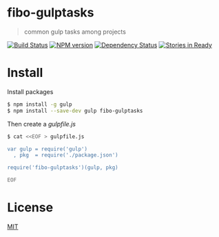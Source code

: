 # fibo-gulptasks

> common gulp tasks among projects

[![Build Status](https://travis-ci.org//fibo-gulptasks.png?branch=master)](https://travis-ci.org//fibo-gulptasks.png?branch=master) [![NPM version](https://badge.fury.io/js/fibo-gulptasks.png)](http://badge.fury.io/js/fibo-gulptasks) [![Dependency Status](https://gemnasium.com//fibo-gulptasks.png)](https://gemnasium.com//fibo-gulptasks) [![Stories in Ready](https://badge.waffle.io//fibo-gulptasks.png?label=ready&title=Ready)](https://waffle.io//fibo-gulptasks)

# Install

Install packages

```bash
$ npm install -g gulp
$ npm install --save-dev gulp fibo-gulptasks
```

Then create a *gulpfile.js*

```bash
$ cat <<EOF > gulpfile.js

var gulp = require('gulp')
  , pkg  = require('./package.json')

require('fibo-gulptasks')(gulp, pkg)

EOF
```

# License

[MIT](http://fibo.mit-license.org/)

